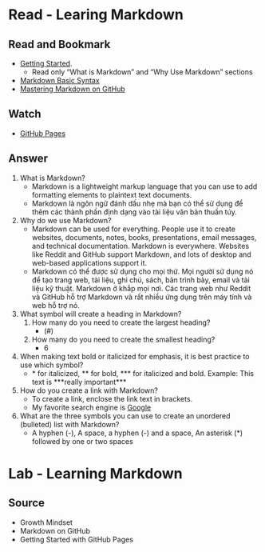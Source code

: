 
# Read - Learing Markdown

## Read and Bookmark

- [Getting Started](https://www.markdownguide.org/getting-started/).
  - Read only “What is Markdown” and “Why Use Markdown” sections
- [Markdown Basic Syntax](https://www.markdownguide.org/basic-syntax/)
- [Mastering Markdown on GitHub](https://docs.github.com/en/get-started/writing-on-github/getting-started-with-writing-and-formatting-on-github/basic-writing-and-formatting-syntax)

## Watch

- [GitHub Pages](https://pages.github.com/)

## Answer

1. What is Markdown?
    - Markdown is a lightweight markup language that you can use to add formatting elements to plaintext text documents.
    - Markdown là ngôn ngữ đánh dấu nhẹ mà bạn có thể sử dụng để thêm các thành phần định dạng vào tài liệu văn bản thuần túy.
2. Why do we use Markdown?
    - Markdown can be used for everything. People use it to create websites, documents, notes, books, presentations, email messages, and technical documentation. Markdown is everywhere. Websites like Reddit and GitHub support Markdown, and lots of desktop and web-based applications support it.
    - Markdown có thể được sử dụng cho mọi thứ. Mọi người sử dụng nó để tạo trang web, tài liệu, ghi chú, sách, bản trình bày, email và tài liệu kỹ thuật. Markdown ở khắp mọi nơi. Các trang web như Reddit và GitHub hỗ trợ Markdown và rất nhiều ứng dụng trên máy tính và web hỗ trợ nó.
3. What symbol will create a heading in Markdown?
    1. How many do you need to create the largest heading?
        - (#)
    2. How many do you need to create the smallest heading?
        - 6
4. When making text bold or italicized for emphasis, it is best practice to use which symbol?
    - \* for italicized, \*\* for bold, \*\*\* for italicized and bold. Example: This text is \*\*\*really important***
5. How do you create a link with Markdown?
    - To create a link, enclose the link text in brackets.
    - My favorite search engine is [Google](https://google.com)
6. What are the three symbols you can use to create an unordered (bulleted) list with Markdown?
    - A hyphen (-), A space, a hyphen (-) and a space, An asterisk (*) followed by one or two spaces

# Lab - Learning Markdown

## Source

- Growth Mindset
- Markdown on GitHub
- Getting Started with GitHub Pages
